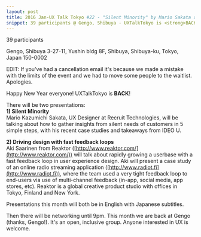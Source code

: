 ```yaml
---
layout: post
title: 2016 Jan-UX Talk Tokyo #22 - "Silent Minority" by Mario Sakata and "Driving Design with Fast Feedback Loops" by Aki Saarinen
snippet: 39 participants @ Gengo, Shibuya - UXTalkTokyo is <strong>BACK</strong> for February! There will be two presentations - <br> -
---
```

39 participants

Gengo, Shibuya 3-27-11, Yushin bldg 8F, Shibuya, Shibuya-ku, Tokyo, Japan 150-0002

EDIT: If you've had a cancellation email it's because we made a mistake with the limits of the event and we had to move some people to the waitlist. Apologies. 

Happy New Year everyone! UXTalkTokyo is <strong>BACK</strong>!

There will be two presentations:<br>
<strong>1) Silent Minority</strong><br>
Mario Kazumichi Sakata, UX Designer at Recruit Technologies, will be talking about how to gather insights from silent needs of customers in 5 simple steps, with his recent case studies and takeaways from IDEO U.

<strong>2) Driving design with fast feedback loops</strong><br>
Aki Saarinen from Reaktor ([http://www.reaktor.com/](http://www.reaktor.com/)) will talk about rapidly growing a userbase with a fast feedback loop in user experience design. Aki will present a case study of an online radio streaming application ([http://www.radiot.fi](http://www.radiot.fi)), where the team used a very tight feedback loop to end-users via use of multi-channel feedback (in-app, social media, app stores, etc). Reaktor is a global creative product studio with offices in Tokyo, Finland and New York.

Presentations this month will both be in English with Japanese subtitles.

Then there will be networking until 9pm. This month we are back at Gengo (thanks, Gengo!). It's an open, inclusive group. Anyone interested in UX is welcome.

